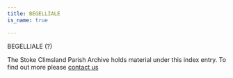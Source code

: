 ```yaml
---
title: BEGELLIALE
is_name: true

---
```


BEGELLIALE (?)


The Stoke Climsland Parish Archive holds material under this index entry. To find out more please [contact us](/contact/)
